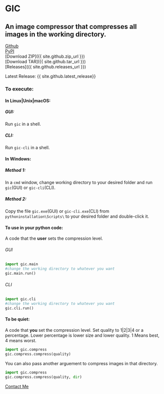 # GIC 

## An image compressor that compresses all images in the working directory.  

[Github](https://github.com/poyynt/gic)   
[PyPI](https://pypi.org/project/gic)   
[Download ZIP]({{ site.github.zip_url }})   
[Download TAR]({{ site.github.tar_url }})   
[Releases]({{ site.github.releases_url }})   

Latest Release: {{ site.github.latest_release}}

### To execute:  
#### In Linux|Unix|macOS:  
##### GUI:  
Run `gic` in a shell.  
##### CLI:  
Run `gic-cli` in a shell.  
#### In Windows:
##### Method 1:
In a `cmd` window, change working directory to your desired folder and run `gic`(GUI) or `gic-cli`(CLI).  
##### Method 2:
Copy the file `gic.exe`(GUI) or `gic-cli.exe`(CLI) from `pythoninstallation\Scripts\` to your desired folder and double-click it.  
#### To use in your python code:  
A code that the **user** sets the compression level.
###### GUI
```python
import gic.main
#change the working directory to whatever you want
gic.main.run()
```
###### CLI
```python
import gic.cli
#change the working directory to whatever you want
gic.cli.run()
```
#### To be quiet:  
A code that **you** set the compression level.
Set quality to 1|2|3|4 or a percentage. Lower percentage is lower size and lower quality. 1 Means best, 4 means worst.
```python
import gic.compress
gic.compress.compress(quality)
```
You can also pass another arguement to compress images in that directory.
```python
import gic.compress
gic.compress.compress(quality, dir)
```


[Contact Me](mailto:parsa@programmer.net)
